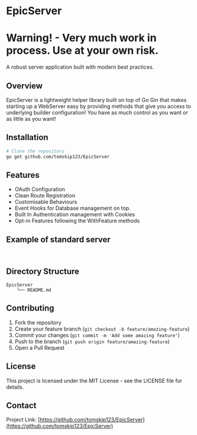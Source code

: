 # EpicServer
# Warning! - Very much work in process. Use at your own risk.

A robust server application built with modern best practices.

## Overview

EpicServer is a lightweight helper library built on top of Go Gin that makes starting up a WebServer easy by providing methods that give you access to underlying builder configuration! You have as much control as you want or as little as you want!

## Installation

```bash
# Clone the repository
go get github.com/tomskip123/EpicServer
```

## Features

* OAuth Configuration
* Clean Route Registration
* Customisable Behaviours
* Event Hooks for Database management on top.
* Built In Authentication management with Cookies
* Opt-in Features following the WithFeature methods

## Example of standard server

```


```

## Directory Structure

```
EpicServer
    └── README.md
```

## Contributing

1. Fork the repository
2. Create your feature branch (`git checkout -b feature/amazing-feature`)
3. Commit your changes (`git commit -m 'Add some amazing feature'`)
4. Push to the branch (`git push origin feature/amazing-feature`)
5. Open a Pull Request

## License

This project is licensed under the MIT License - see the LICENSE file for details.

## Contact

Project Link: [https://github.com/tomskip123/EpicServer](https://github.com/tomskip123/EpicServer)
